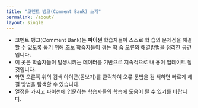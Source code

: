 ```yaml
--- 
title: "코멘트 뱅크(Comment Bank) 소개" 
permalink: /about/ 
layout: single 
--- 
```



- 코멘트 뱅크(Comment Bank)는 **파이썬** 학습자들이 스스로 학 습의 문제점을 해결할 수 있도록 돕기 위해 초보 학습자들이 겪는 학 습 오류와 해결방법을 정리한 공간입니다. 
- 이 곳은 학습자들이 발생시키는 데이터를 기반으로 지속적으로 내 용이 업데이트 될 것입니다. 
- 화면 오른쪽 위의 검색 아이콘(돋보기)를 클릭하여 오류 문법을 검 색하면 빠르게 해결 방법을 탐색할 수 있습니다. 
- 열정을 가지고 파이썬에 입문하는 학습자들의 학습에 도움이 될 수  있기를 바랍니다. 

